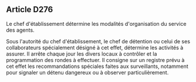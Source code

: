 Article D276
----
Le chef d'établissement détermine les modalités d'organisation du service des
agents.

Sous l'autorité du chef d'établissement, le chef de détention ou celui de ses
collaborateurs spécialement désigné à cet effet, détermine les activités à
assurer. Il arrête chaque jour les divers locaux à contrôler et la programmation
des rondes à effectuer. Il consigne sur un registre prévu à cet effet les
recommandations spéciales faites aux surveillants, notamment pour signaler un
détenu dangereux ou à observer particulièrement.
